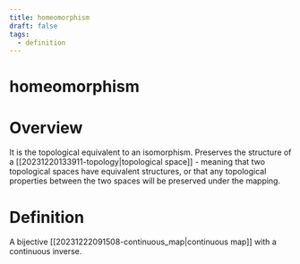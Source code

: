 ```yaml
---
title: homeomorphism
draft: false
tags:
  - definition
---
```

# homeomorphism

# Overview
It is the topological equivalent to an isomorphism.
Preserves the structure of a [[20231220133911-topology|topological space]] - meaning that two topological spaces have equivalent structures, or that any topological properties between the two spaces will be preserved under the mapping.

# Definition
A bijective [[20231222091508-continuous_map|continuous map]] with a continuous inverse.

